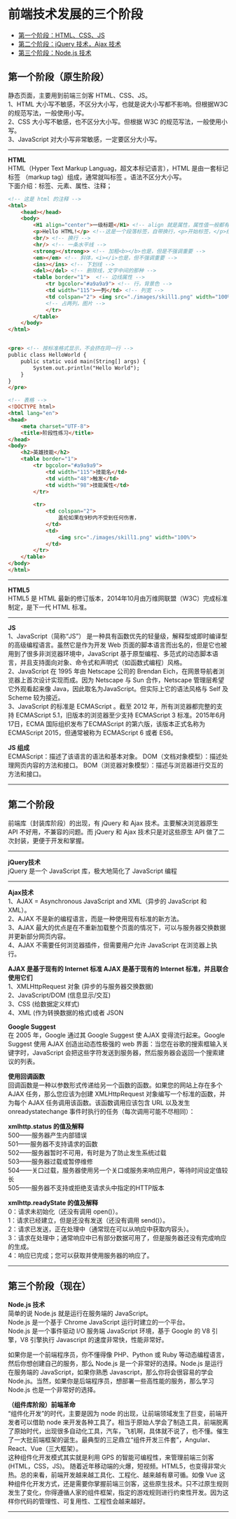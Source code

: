 # 前端技术发展的三个阶段
* <a href="#第一个阶段">第一个阶段：HTML、CSS、JS</a>
* <a href="#第二个阶段">第二个阶段：jQuery 技术，Ajax 技术</a>
* <a href="#第三个阶段">第三个阶段：Node.js 技术</a>

<a name="第一个阶段"></a>

## 第一个阶段（原生阶段）
静态页面，主要用到前端三剑客 HTML、CSS、JS。  
1、HTML 大小写不敏感，不区分大小写，也就是说大小写都不影响。但根据W3C的规范写法，一般使用小写。  
2、CSS 大小写不敏感，也不区分大小写。但根据 W3C 的规范写法，一般使用小写。  
3、JavaScript 对大小写非常敏感，一定要区分大小写。  

****

**HTML**  
HTML（Hyper Text Markup Languag，超文本标记语言），HTML 是由一套标记标签 （markup tag）组成，通常就叫标签 。语法不区分大小写。  
下面介绍：标签、元素、属性、注释；

```html
<!-- 这是 html 的注释 -->
<html>
	<head></head>
	<body>
		<H1 align="center">一级标题</H1> <!-- align 就是属性，属性值一般都有双引号 -->
		<p>Hello HTML!</p> <!--这是一个段落标签，自带换行，<p>开始标签，</p>结束标签 -->
		<br/> <!-- 换行 -->
		<hr/> <!-- 一条水平线 -->
		<strong></strong>> <!-- 加粗<b></b>也是，但是不强调重要 -->
		<em></em> <!-- 斜体，<i></i>也是，但不强调重要 -->
		<ins></ins> <!-- 下划线 -->
		<del></del> <!-- 删除线，文字中间的那种 -->
		<table border="1">	<!-- 边线属性 -->
			<tr bgcolor="#a9a9a9"> <!-- 行，背景色 -->
			<td width="115">一列</td> <!-- 列宽 -->
			<td colspan="2"> <img src="./images/skill1.png" width="100%"></td> 
			<!-- 占两列，图片 -->
			</tr>
		</table>
	</body>
</html>


<pre> <!-- 按标准格式显示，不会挤在同一行 -->
public class HelloWorld {
    public static void main(String[] args) {
        System.out.println("Hello World");
    }
}
</pre>

<!-- 表格 -->
<!DOCTYPE html>
<html lang="en">
<head>
    <meta charset="UTF-8">
    <title>阶段性练习</title>
</head>
<body>
    <h2>英雄技能</h2>
    <table border="1">
        <tr bgcolor="#a9a9a9">
            <td width="115">技能名</td>
            <td width="48">触发</td>
            <td width="98">技能属性</td>
        </tr>
 
        <tr>
            <td colspan="2">
                盖伦如果在9秒内不受到任何伤害，
            </td>
            <td>
                <img src="./images/skill1.png" width="100%">
            </td>
        </tr>
    </table>
</body>
</html>
```
****
**HTML5**  
HTML5 是 HTML 最新的修订版本，2014年10月由万维网联盟（W3C）完成标准制定，是下一代 HTML 标准。
****
**JS**  
1、JavaScript（简称“JS”） 是一种具有函数优先的轻量级，解释型或即时编译型的高级编程语言。虽然它是作为开发 Web 页面的脚本语言而出名的，但是它也被用到了很多非浏览器环境中，JavaScript 基于原型编程、多范式的动态脚本语言，并且支持面向对象、命令式和声明式（如函数式编程）风格。   
2、JavaScript 在 1995 年由 Netscape 公司的 Brendan Eich，在网景导航者浏览器上首次设计实现而成。因为 Netscape 与 Sun 合作，Netscape 管理层希望它外观看起来像 Java，因此取名为JavaScript。但实际上它的语法风格与 Self 及 Scheme 较为接近。  
3、JavaScript 的标准是 ECMAScript 。截至 2012 年，所有浏览器都完整的支持 ECMAScript 5.1，旧版本的浏览器至少支持 ECMAScript 3 标准。2015年6月17日，ECMA 国际组织发布了ECMAScript 的第六版，该版本正式名称为 ECMAScript 2015，但通常被称为 ECMAScript 6 或者 ES6。

**JS 组成**  
ECMAScript：描述了该语言的语法和基本对象。
DOM（文档对象模型）：描述处理网页内容的方法和接口。
BOM（浏览器对象模型）：描述与浏览器进行交互的方法和接口。

****
<a name="第二阶段"></a>
## 第二个阶段
前端库（封装库阶段）的出现，有 jQuery 和 Ajax 技术。主要解决浏览器原生 API 不好用，不兼容的问题。而 jQuery 和 Ajax 技术只是对这些原生 API 做了二次封装，更便于开发和掌握。
****
**jQuery技术**  
jQuery 是一个 JavaScript 库，极大地简化了 JavaScript 编程
****
**Ajax技术**  
1、AJAX = Asynchronous JavaScript and XML（异步的 JavaScript 和 XML）。  
2、AJAX 不是新的编程语言，而是一种使用现有标准的新方法。  
3、AJAX 最大的优点是在不重新加载整个页面的情况下，可以与服务器交换数据并更新部分网页内容。  
4、AJAX 不需要任何浏览器插件，但需要用户允许 JavaScript 在浏览器上执行。  

**AJAX 是基于现有的 Internet 标准 AJAX 是基于现有的 Internet 标准，并且联合使用它们**  
1、XMLHttpRequest 对象 (异步的与服务器交换数据)  
2、JavaScript/DOM (信息显示/交互)  
3、CSS (给数据定义样式)  
4、XML (作为转换数据的格式)或者 JSON  

**Google Suggest**  
在 2005 年，Google 通过其 Google Suggest 使 AJAX 变得流行起来。Google Suggest 使用 AJAX 创造出动态性极强的 web 界面：当您在谷歌的搜索框输入关键字时，JavaScript 会把这些字符发送到服务器，然后服务器会返回一个搜索建议的列表。

**使用回调函数**  
回调函数是一种以参数形式传递给另一个函数的函数。如果您的网站上存在多个 AJAX 任务，那么您应该为创建 XMLHttpRequest 对象编写一个标准的函数，并为每个 AJAX 任务调用该函数。该函数调用应该包含 URL 以及发生 onreadystatechange 事件时执行的任务（每次调用可能不尽相同）：

**xmlhttp.status 的值及解释**  
500——服务器产生内部错误  
501——服务器不支持请求的函数  
502——服务器暂时不可用，有时是为了防止发生系统过载  
503——服务器过载或暂停维修  
504——关口过载，服务器使用另一个关口或服务来响应用户，等待时间设定值较长  
505——服务器不支持或拒绝支请求头中指定的HTTP版本  

**xmlhttp.readyState 的值及解释**  
0：请求未初始化（还没有调用 open()）。  
1：请求已经建立，但是还没有发送（还没有调用 send()）。  
2：请求已发送，正在处理中（通常现在可以从响应中获取内容头）。  
3：请求在处理中；通常响应中已有部分数据可用了，但是服务器还没有完成响应的生成。  
4：响应已完成；您可以获取并使用服务器的响应了。  
****
<a name="第三个阶段"></a>

## 第三个阶段（现在）
**Node.js 技术**  
简单的说 Node.js 就是运行在服务端的 JavaScript。  
Node.js 是一个基于 Chrome JavaScript 运行时建立的一个平台。  
Node.js 是一个事件驱动 I/O 服务端 JavaScript 环境，基于 Google 的 V8 引擎，V8 引擎执行 Javascript 的速度非常快，性能非常好。  

如果你是一个前端程序员，你不懂得像 PHP、Python 或 Ruby 等动态编程语言，然后你想创建自己的服务，那么 Node.js 是一个非常好的选择。Node.js 是运行在服务端的 JavaScript，如果你熟悉 Javascript，那么你将会很容易的学会 Node.js。当然，如果你是后端程序员，想部署一些高性能的服务，那么学习 Node.js 也是一个非常好的选择。

**（组件库阶段）前端革命**  
“组件化开发”的时代，主要是因为 node 的出现，让前端领域发生了巨变，前端开发者可以借助 node 来开发各种工具了。相当于原始人学会了制造工具，前端脱离了原始时代，出现很多自动化工具，汽车，飞机啊，具体就不说了，也不懂。催生了一大批前端框架的诞生。最典型的三足鼎立“组件开发三件套”，Angular、React、Vue（三大框架）。  
这种组件化开发模式其实就是利用 GPS 的智能可编程性，来管理前端三剑客(HTML，CSS，JS)。
随着近年移动端的火爆，短视频。HTML5，也变得非常火热。总的来看，前端开发越来越工具化、工程化、越来越有章可循。如像 Vue 这种组件化开发方式，还是需要你掌握前端三剑客，这些原生技术。只不过原生规则发生了变化，你得遵循人家的组件框架，指定的游戏规则进行约束性开发。因为这样你代码的管理性、可复用性、工程性会越来越好。
****




























